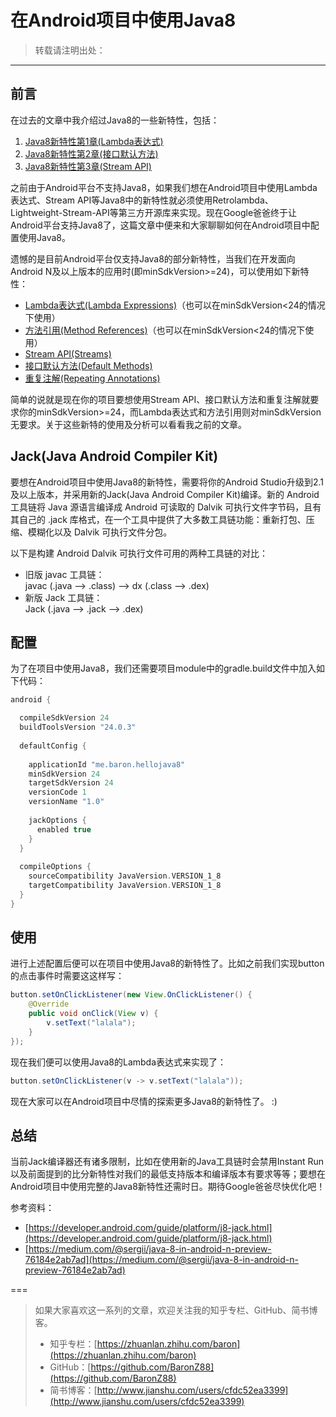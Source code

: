 # 在Android项目中使用Java8
> 转载请注明出处：[]()

***

## 前言

在过去的文章中我介绍过Java8的一些新特性，包括：

1. [Java8新特性第1章\(Lambda表达式\)](https://zhuanlan.zhihu.com/p/20540175)
2. [Java8新特性第2章\(接口默认方法\)](https://zhuanlan.zhihu.com/p/20540188)
3. [Java8新特性第3章\(Stream API\)](https://zhuanlan.zhihu.com/p/20540202)

之前由于Android平台不支持Java8，如果我们想在Android项目中使用Lambda表达式、Stream API等Java8中的新特性就必须使用Retrolambda、Lightweight-Stream-API等第三方开源库来实现。现在Google爸爸终于让Android平台支持Java8了，这篇文章中便来和大家聊聊如何在Android项目中配置使用Java8。

遗憾的是目前Android平台仅支持Java8的部分新特性，当我们在开发面向Android N及以上版本的应用时(即minSdkVersion>=24)，可以使用如下新特性：

* [Lambda表达式\(Lambda Expressions\)](https://docs.oracle.com/javase/tutorial/java/javaOO/lambdaexpressions.html)（也可以在minSdkVersion<24的情况下使用）
* [方法引用\(Method References\)](https://docs.oracle.com/javase/tutorial/java/javaOO/methodreferences.html)（也可以在minSdkVersion<24的情况下使用）
* [Stream API\(Streams\)](http://www.oracle.com/technetwork/articles/java/ma14-java-se-8-streams-2177646.html)
* [接口默认方法\(Default Methods\)](https://docs.oracle.com/javase/tutorial/java/IandI/defaultmethods.html) 
* [重复注解\(Repeating Annotations\)](https://docs.oracle.com/javase/tutorial/java/annotations/repeating.html)

简单的说就是现在你的项目要想使用Stream API、接口默认方法和重复注解就要求你的minSdkVersion>=24，而Lambda表达式和方法引用则对minSdkVersion无要求。关于这些新特的使用及分析可以看看我之前的文章。

## Jack(Java Android Compiler Kit)

要想在Android项目中使用Java8的新特性，需要将你的Android Studio升级到2.1及以上版本，并采用新的Jack(Java Android Compiler Kit)编译。新的 Android 工具链将 Java 源语言编译成 Android 可读取的 Dalvik 可执行文件字节码，且有其自己的 .jack 库格式，在一个工具中提供了大多数工具链功能：重新打包、压缩、模糊化以及 Dalvik 可执行文件分包。

以下是构建 Android Dalvik 可执行文件可用的两种工具链的对比：

* 旧版 javac 工具链：  
  javac (.java --> .class) --> dx (.class --> .dex)
* 新版 Jack 工具链：  
  Jack (.java --> .jack --> .dex)
	
## 配置

为了在项目中使用Java8，我们还需要项目module中的gradle.build文件中加入如下代码：

```Groovy
android {

  compileSdkVersion 24
  buildToolsVersion "24.0.3"
    
  defaultConfig {
    
    applicationId "me.baron.hellojava8"
    minSdkVersion 24
    targetSdkVersion 24
    versionCode 1
    versionName "1.0"
        
    jackOptions {
      enabled true
    }
  }
  
  compileOptions {
    sourceCompatibility JavaVersion.VERSION_1_8
    targetCompatibility JavaVersion.VERSION_1_8
  }
}
```

## 使用

进行上述配置后便可以在项目中使用Java8的新特性了。比如之前我们实现button的点击事件时需要这这样写：

```java
button.setOnClickListener(new View.OnClickListener() {
    @Override
    public void onClick(View v) {
		v.setText("lalala");
   	}
});
```

现在我们便可以使用Java8的Lambda表达式来实现了：

```java
button.setOnClickListener(v -> v.setText("lalala"));
```

现在大家可以在Android项目中尽情的探索更多Java8的新特性了。  :)

## 总结

当前Jack编译器还有诸多限制，比如在使用新的Java工具链时会禁用Instant Run以及前面提到的比分新特性对我们的最低支持版本和编译版本有要求等等；要想在Android项目中使用完整的Java8新特性还需时日。期待Google爸爸尽快优化吧！

参考资料：
* [https://developer.android.com/guide/platform/j8-jack.html](https://developer.android.com/guide/platform/j8-jack.html)
* [https://medium.com/@sergii/java-8-in-android-n-preview-76184e2ab7ad](https://medium.com/@sergii/java-8-in-android-n-preview-76184e2ab7ad)

===

> 如果大家喜欢这一系列的文章，欢迎关注我的知乎专栏、GitHub、简书博客。
>   
> * 知乎专栏：[https://zhuanlan.zhihu.com/baron](https://zhuanlan.zhihu.com/baron)  
> * GitHub：[https://github.com/BaronZ88](https://github.com/BaronZ88)  
> * 简书博客：[http://www.jianshu.com/users/cfdc52ea3399](http://www.jianshu.com/users/cfdc52ea3399) 

